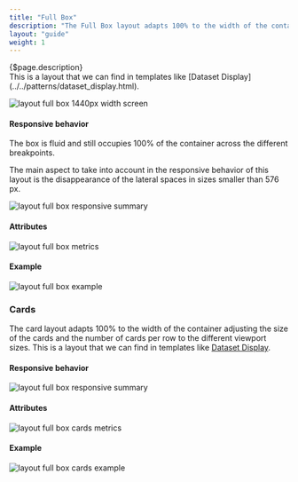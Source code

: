 ```yaml
---
title: "Full Box"
description: "The Full Box layout adapts 100% to the width of the container occupying 12 columns of the grid."
layout: "guide"
weight: 1
---
```


<div class="page-description">{$page.description}</div> This is a layout that we can find in templates like [Dataset Display](../../patterns/dataset_display.html).

![layout full box 1440px width screen](../../../images/layoutfb01.jpg)

#### Responsive behavior

The box is fluid and still occupies 100% of the container across the different breakpoints.

The main aspect to take into account in the responsive behavior of this layout is the disappearance of the lateral spaces in sizes smaller than 576 px.

![layout full box responsive summary](../../../images/layoutfbsummary.jpg)

#### Attributes

![layout full box metrics](../../../images/layoutfbmetrics01.jpg)

#### Example

![layout full box example](../../../images/layoutfbmetricsexample.jpg)


### Cards

The card layout adapts 100% to the width of the container adjusting the size of the cards and the number of cards per row to the different viewport sizes. This is a layout that we can find in templates like [Dataset Display](../../patterns/dataset_display.html).

#### Responsive behavior

![layout full box responsive summary](../../../images/layoutfbcardssummary.jpg)

#### Attributes

![layout full box cards metrics](../../../images/layoutfbcardsmetrics.jpg)

#### Example

![layout full box cards example](../../../images/layoutfbcardsexample.jpg)